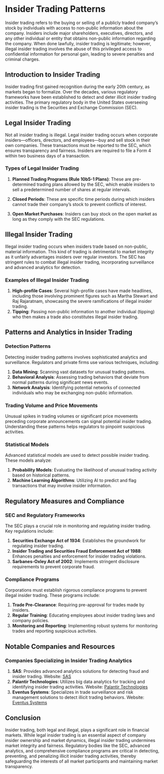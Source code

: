 # Insider Trading Patterns

Insider trading refers to the buying or selling of a publicly traded company’s stock by individuals with access to non-public information about the company. Insiders include major shareholders, executives, directors, and any other individual or entity that obtains non-public information regarding the company. When done lawfully, insider trading is legitimate; however, illegal insider trading involves the abuse of this privileged access to confidential information for personal gain, leading to severe penalties and criminal charges.

## Introduction to Insider Trading

Insider trading first gained recognition during the early 20th century, as markets began to formalize. Over the decades, various regulatory frameworks have been established to detect and deter illicit insider trading activities. The primary regulatory body in the United States overseeing insider trading is the Securities and Exchange Commission (SEC).

## Legal Insider Trading

Not all insider trading is illegal. Legal insider trading occurs when corporate insiders—officers, directors, and employees—buy and sell stock in their own companies. These transactions must be reported to the SEC, which ensures transparency and fairness. Insiders are required to file a Form 4 within two business days of a transaction.

### Types of Legal Insider Trading

1. **Planned Trading Programs (Rule 10b5-1 Plans)**: These are pre-determined trading plans allowed by the SEC, which enable insiders to sell a predetermined number of shares at regular intervals.

2. **Closed Periods**: These are specific time periods during which insiders cannot trade their company’s stock to prevent conflicts of interest.

3. **Open Market Purchases**: Insiders can buy stock on the open market as long as they comply with the SEC regulations.

## Illegal Insider Trading

Illegal insider trading occurs when insiders trade based on non-public, material information. This kind of trading is detrimental to market integrity as it unfairly advantages insiders over regular investors. The SEC has stringent rules to combat illegal insider trading, incorporating surveillance and advanced analytics for detection.

### Examples of Illegal Insider Trading

1. **High-profile Cases**: Several high-profile cases have made headlines, including those involving prominent figures such as Martha Stewart and Raj Rajaratnam, showcasing the severe ramifications of illegal insider trading.
2. **Tipping**: Passing non-public information to another individual (tipping) who then makes a trade also constitutes illegal insider trading.

## Patterns and Analytics in Insider Trading

### Detection Patterns

Detecting insider trading patterns involves sophisticated analytics and surveillance. Regulators and private firms use various techniques, including:

1. **Data Mining**: Scanning vast datasets for unusual trading patterns.
2. **Behavioral Analysis**: Assessing trading behaviors that deviate from normal patterns during significant news events.
3. **Network Analysis**: Identifying potential networks of connected individuals who may be exchanging non-public information.

### Trading Volume and Price Movements

Unusual spikes in trading volumes or significant price movements preceding corporate announcements can signal potential insider trading. Understanding these patterns helps regulators to pinpoint suspicious activities.

### Statistical Models

Advanced statistical models are used to detect possible insider trading. These models analyze:

1. **Probability Models**: Evaluating the likelihood of unusual trading activity based on historical patterns.
2. **Machine Learning Algorithms**: Utilizing AI to predict and flag transactions that may involve insider information.

## Regulatory Measures and Compliance

### SEC and Regulatory Frameworks

The SEC plays a crucial role in monitoring and regulating insider trading. Key regulations include:

1. **Securities Exchange Act of 1934**: Establishes the groundwork for regulating insider trading.
2. **Insider Trading and Securities Fraud Enforcement Act of 1988**: Enhances penalties and enforcement for insider trading violations.
3. **Sarbanes-Oxley Act of 2002**: Implements stringent disclosure requirements to prevent corporate fraud.

### Compliance Programs

Corporations must establish rigorous compliance programs to prevent illegal insider trading. These programs include:

1. **Trade Pre-Clearance**: Requiring pre-approval for trades made by insiders.
2. **Regular Training**: Educating employees about insider trading laws and company policies.
3. **Monitoring and Reporting**: Implementing robust systems for monitoring trades and reporting suspicious activities.

## Notable Companies and Resources

### Companies Specializing in Insider Trading Analytics

1. **SAS**: Provides advanced analytics solutions for detecting fraud and insider trading. Website: [SAS](https://www.sas.com)
2. **Palantir Technologies**: Utilizes big data analytics for tracking and identifying insider trading activities. Website: [Palantir Technologies](https://www.palantir.com)
3. **Eventus Systems**: Specializes in trade surveillance and risk management solutions to detect illicit trading behaviors. Website: [Eventus Systems](https://www.eventussystems.com)

## Conclusion

Insider trading, both legal and illegal, plays a significant role in financial markets. While legal insider trading is an essential aspect of company insider ownership and market dynamics, illegal insider trading undermines market integrity and fairness. Regulatory bodies like the SEC, advanced analytics, and comprehensive compliance programs are critical in detecting, preventing, and penalizing illicit insider trading activities, thereby safeguarding the interests of all market participants and maintaining market transparency.
